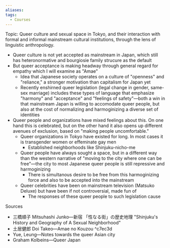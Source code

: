```yaml
---
aliases: 
tags:
  - Courses
---
```

Topic: Queer culture and sexual space in Tokyo, and their interaction with formal and informal mainstream cultural institutions, through the lens of linguistic anthropology.
- Queer culture is not yet accepted as mainstream in Japan, which still has heteronormative and bourgiosie family strucure as the default
- But queer acceptance is making headway through general regard for empathy which I will examine as "Amae"
	- Idea that Japanese society operates on a culture of "openness" and "reliance," a stronger motivation than capitalism for Japan yet
	- Recently enshirned queer legislation (legal change in gender, same-sex marriage) includes these types of language that emphasize "harmony" and "acceptance" and "feelings of safety"—both a win in that mainstream Japan is willing to accomodate queer people, but also at the cost of normalizing and harmoginizing a diverse set of identities
- Queer people and organizations have mixed feelings about this. On one hand this is celebrated, but on the other hand it also opens up different avenues of exclusion, based on "making people uncomfortable."
	- Queer organizations in Tokyo have existed for long. In most cases it is transgender women or effeminate gay men
		- Established neighborhoods like Shinjuku-nicho-me
	- Queer people have always sought a space, but in a different way than the western narrative of "moving to the city where one can be free"—the city to most Japanese queer people is still repressive and harmoginizing
		- There is simultanous desire to be free from this harmoginizing force and also to be accepted into the mainstream
	- Queer celebrities have been on mainstream television (Matsuko Deluxe) but have been if not controversial, made fun of
		- The responses of these queer people to such legislation cause 

Sources
- 三橋順子 Mitsuhashi Junko—新宿 「性なる街」の歴史地理 "Shinjuku's History and Geography of A Sexual Neighborhood"
- 土居健郎 Doi Takeo—Amae no Kouzou ^c7ec3d
- Yue, Leung—Notes towards the queer Asian city
- Graham Kolbeins—Queer Japan